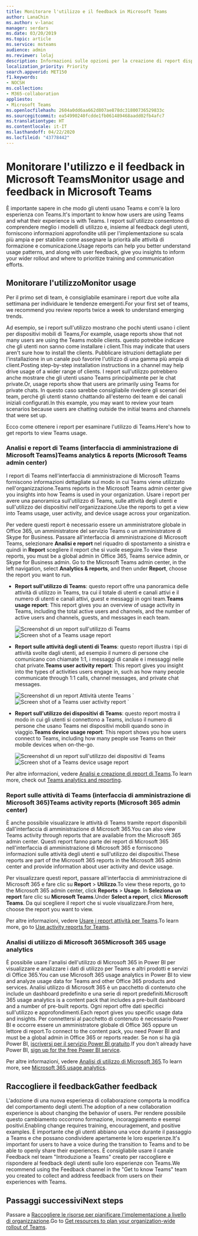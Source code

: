 ```yaml
---
title: Monitorare l'utilizzo e il feedback in Microsoft Teams
author: LanaChin
ms.author: v-lanac
manager: serdars
ms.date: 03/20/2019
ms.topic: article
ms.service: msteams
audience: admin
ms.reviewer: lolaj
description: Informazioni sulle opzioni per la creazione di report disponibili per scoprire in che modo gli utenti usano Microsoft Teams e per raccogliere feedback sulle esperienze degli utenti.
localization_priority: Priority
search.appverid: MET150
f1.keywords:
- NOCSH
ms.collection:
- M365-collaboration
appliesto:
- Microsoft Teams
ms.openlocfilehash: 2604a0dd6aa662d807ae878dc31800736529833c
ms.sourcegitcommit: ea54990240fcdde1fb061489468aadd02fb4afc7
ms.translationtype: HT
ms.contentlocale: it-IT
ms.lasthandoff: 04/22/2020
ms.locfileid: "43778442"
---
```

# <a name="monitor-usage-and-feedback-in-microsoft-teams"></a><span data-ttu-id="9dd00-103">Monitorare l'utilizzo e il feedback in Microsoft Teams</span><span class="sxs-lookup"><span data-stu-id="9dd00-103">Monitor usage and feedback in Microsoft Teams</span></span>
<span data-ttu-id="9dd00-104">È importante sapere in che modo gli utenti usano Teams e com'è la loro esperienza con Teams.</span><span class="sxs-lookup"><span data-stu-id="9dd00-104">It's important to know how users are using Teams and what their experience is with Teams.</span></span> <span data-ttu-id="9dd00-105">I report sull'utilizzo consentono di comprendere meglio i modelli di utilizzo e, insieme al feedback degli utenti, forniscono informazioni approfondite utili per l'implementazione su scala più ampia e per stabilire come assegnare la priorità alle attività di formazione e comunicazione.</span><span class="sxs-lookup"><span data-stu-id="9dd00-105">Usage reports can help you better understand usage patterns, and along with user feedback, give you insights to inform your wider rollout and where to prioritize training and communication efforts.</span></span>

## <a name="monitor-usage"></a><span data-ttu-id="9dd00-106">Monitorare l'utilizzo</span><span class="sxs-lookup"><span data-stu-id="9dd00-106">Monitor usage</span></span>
<span data-ttu-id="9dd00-107">Per il primo set di team, è consigliabile esaminare i report due volte alla settimana per individuare le tendenze emergenti.</span><span class="sxs-lookup"><span data-stu-id="9dd00-107">For your first set of teams, we recommend you review reports twice a week to understand emerging trends.</span></span> 

<span data-ttu-id="9dd00-108">Ad esempio, se i report sull'utilizzo mostrano che pochi utenti usano i client per dispositivi mobili di Teams,</span><span class="sxs-lookup"><span data-stu-id="9dd00-108">For example, usage reports show that not many users are using the Teams mobile clients.</span></span> <span data-ttu-id="9dd00-109">questo potrebbe indicare che gli utenti non sanno come installare i client.</span><span class="sxs-lookup"><span data-stu-id="9dd00-109">This may indicate that users aren't sure how to install the clients.</span></span> <span data-ttu-id="9dd00-110">Pubblicare istruzioni dettagliate per l'installazione in un canale può favorire l'utilizzo di una gamma più ampia di client.</span><span class="sxs-lookup"><span data-stu-id="9dd00-110">Posting step-by-step installation instructions in a channel may help drive usage of a wider range of clients.</span></span> <span data-ttu-id="9dd00-111">I report sull'utilizzo potrebbero anche mostrare che gli utenti usano Teams principalmente per le chat private.</span><span class="sxs-lookup"><span data-stu-id="9dd00-111">Or, usage reports show that users are primarily using Teams for private chats.</span></span> <span data-ttu-id="9dd00-112">In questo caso sarebbe consigliabile rivedere gli scenari dei team, perché gli utenti stanno chattando all'esterno dei team e dei canali iniziali configurati.</span><span class="sxs-lookup"><span data-stu-id="9dd00-112">In this example, you may want to review your team scenarios because users are chatting outside the initial teams and channels that were set up.</span></span> 

<span data-ttu-id="9dd00-113">Ecco come ottenere i report per esaminare l'utilizzo di Teams.</span><span class="sxs-lookup"><span data-stu-id="9dd00-113">Here's how to get reports to view Teams usage.</span></span> 

### <a name="teams-analytics--reports-microsoft-teams-admin-center"></a><span data-ttu-id="9dd00-114">Analisi e report di Teams (interfaccia di amministrazione di Microsoft Teams)</span><span class="sxs-lookup"><span data-stu-id="9dd00-114">Teams analytics & reports (Microsoft Teams admin center)</span></span>

<span data-ttu-id="9dd00-115">I report di Teams nell'interfaccia di amministrazione di Microsoft Teams forniscono informazioni dettagliate sul modo in cui Teams viene utilizzato nell'organizzazione.</span><span class="sxs-lookup"><span data-stu-id="9dd00-115">Teams reports in the Microsoft Teams admin center give you insights into how Teams is used in your organization.</span></span> <span data-ttu-id="9dd00-116">Usare i report per avere una panoramica sull'utilizzo di Teams, sulle attività degli utenti e sull'utilizzo dei dispositivi nell'organizzazione.</span><span class="sxs-lookup"><span data-stu-id="9dd00-116">Use the reports to get a view into Teams usage, user activity, and device usage across your organization.</span></span> 

<span data-ttu-id="9dd00-117">Per vedere questi report è necessario essere un amministratore globale in Office 365, un amministratore del servizio Teams o un amministratore di Skype for Business. Passare all'interfaccia di amministrazione di Microsoft Teams, selezionare **Analisi e report** nel riquadro di spostamento a sinistra e quindi in **Report** scegliere il report che si vuole eseguire.</span><span class="sxs-lookup"><span data-stu-id="9dd00-117">To view these reports, you must be a global admin in Office 365, Teams service admin, or Skype for Business admin. Go to the Microsoft Teams admin center, in the left navigation, select **Analytics & reports**, and then under **Report**, choose the report you want to run.</span></span>

- <span data-ttu-id="9dd00-118">**Report sull'utilizzo di Teams**: questo report offre una panoramica delle attività di utilizzo in Teams, tra cui il totale di utenti e canali attivi e il numero di utenti e canali attivi, guest e messaggi in ogni team.</span><span class="sxs-lookup"><span data-stu-id="9dd00-118">**Teams usage report**: This report gives you an overview of usage activity in Teams, including the total active users and channels, and the number of active users and channels, guests, and messages in each team.</span></span> 

    <span data-ttu-id="9dd00-119">![Screenshot di un report sull'utilizzo di Teams](media/teams-reports-teams-usage.png "Screenshot del report sull'utilizzo di Teams nell'interfaccia di amministrazione di Microsoft Teams")</span><span class="sxs-lookup"><span data-stu-id="9dd00-119">![Screen shot of a Teams usage report](media/teams-reports-teams-usage.png "Screen shot of the Teams usage report in the Microsoft Teams admin center")</span></span>     
- <span data-ttu-id="9dd00-120">**Report sulle attività degli utenti di Teams**: questo report illustra i tipi di attività svolte dagli utenti, ad esempio il numero di persone che comunicano con chiamate 1:1, i messaggi di canale e i messaggi nelle chat private.</span><span class="sxs-lookup"><span data-stu-id="9dd00-120">**Teams user activity report**: This report gives you insight into the types of activities users engage in, such as how many people communicate through 1:1 calls, channel messages, and private chat messages.</span></span> 

    <span data-ttu-id="9dd00-121">![Screenshot di un report Attività utente Teams](media/teams-reports-user-activity.png "Screenshot del report sulle attività degli utenti di Teams nell'interfaccia di amministrazione di Microsoft Teams") 
\`</span><span class="sxs-lookup"><span data-stu-id="9dd00-121">![Screen shot of a Teams user activity report](media/teams-reports-user-activity.png "Screen shot of the Teams user activity report in the Microsoft Teams admin center") 
\`</span></span>
- <span data-ttu-id="9dd00-122">**Report sull'utilizzo dei dispositivi di Teams**: questo report mostra il modo in cui gli utenti si connettono a Teams, incluso il numero di persone che usano Teams nei dispositivi mobili quando sono in viaggio.</span><span class="sxs-lookup"><span data-stu-id="9dd00-122">**Teams device usage report**: This report shows you how users connect to Teams, including how many people use Teams on their mobile devices when on-the-go.</span></span> 

    <span data-ttu-id="9dd00-123">![Screenshot di un report sull'utilizzo dei dispositivi di Teams](media/teams-reports-device-usage.png "Screenshot del report sull'uso dei dispositivi di Teams nell'interfaccia di amministrazione di Microsoft Teams")</span><span class="sxs-lookup"><span data-stu-id="9dd00-123">![Screen shot of a Teams device usage report](media/teams-reports-device-usage.png "Screen shot of the Teams device usage report in the Microsoft Teams admin center")</span></span>

<span data-ttu-id="9dd00-124">Per altre informazioni, vedere [Analisi e creazione di report di Teams](teams-analytics-and-reports/teams-reporting-reference.md).</span><span class="sxs-lookup"><span data-stu-id="9dd00-124">To learn more, check out [Teams analytics and reporting](teams-analytics-and-reports/teams-reporting-reference.md).</span></span> 

### <a name="teams-activity-reports-microsoft-365-admin-center"></a><span data-ttu-id="9dd00-125">Report sulle attività di Teams (interfaccia di amministrazione di Microsoft 365)</span><span class="sxs-lookup"><span data-stu-id="9dd00-125">Teams activity reports (Microsoft 365 admin center)</span></span>
<span data-ttu-id="9dd00-126">È anche possibile visualizzare le attività di Teams tramite report disponibili dall'interfaccia di amministrazione di Microsoft 365.</span><span class="sxs-lookup"><span data-stu-id="9dd00-126">You can also view Teams activity through reports that are available from the Microsoft 365 admin center.</span></span> <span data-ttu-id="9dd00-127">Questi report fanno parte dei report di Microsoft 365 nell'interfaccia di amministrazione di Microsoft 365 e forniscono informazioni sulle attività degli utenti e sull'utilizzo dei dispositivi.</span><span class="sxs-lookup"><span data-stu-id="9dd00-127">These reports are part of the Microsoft 365 reports in the Microsoft 365 admin center and provide information about user activity and device usage.</span></span> 

<span data-ttu-id="9dd00-128">Per visualizzare questi report, passare all'interfaccia di amministrazione di Microsoft 365 e fare clic su **Report** > **Utilizzo**.</span><span class="sxs-lookup"><span data-stu-id="9dd00-128">To view these reports, go to the Microsoft 365 admin center, click **Reports** > **Usage**.</span></span> <span data-ttu-id="9dd00-129">In **Seleziona un report** fare clic su **Microsoft Teams**.</span><span class="sxs-lookup"><span data-stu-id="9dd00-129">Under **Select a report**, click **Microsoft Teams**.</span></span> <span data-ttu-id="9dd00-130">Da qui scegliere il report che si vuole visualizzare.</span><span class="sxs-lookup"><span data-stu-id="9dd00-130">From here, choose the report you want to view.</span></span>

<span data-ttu-id="9dd00-131">Per altre informazioni, vedere [Usare i report attività per Teams](teams-activity-reports.md).</span><span class="sxs-lookup"><span data-stu-id="9dd00-131">To learn more, go to [Use activity reports for Teams](teams-activity-reports.md).</span></span>

### <a name="microsoft-365-usage-analytics"></a><span data-ttu-id="9dd00-132">Analisi di utilizzo di Microsoft 365</span><span class="sxs-lookup"><span data-stu-id="9dd00-132">Microsoft 365 usage analytics</span></span>

<span data-ttu-id="9dd00-133">È possibile usare l'analisi dell'utilizzo di Microsoft 365 in Power BI per visualizzare e analizzare i dati di utilizzo per Teams e altri prodotti e servizi di Office 365.</span><span class="sxs-lookup"><span data-stu-id="9dd00-133">You can use Microsoft 365 usage analytics in Power BI to view and analyze usage data for Teams and other Office 365 products and services.</span></span> <span data-ttu-id="9dd00-134">Analisi utilizzo di Microsoft 365 è un pacchetto di contenuto che include un dashboard predefinito e una serie di report predefiniti.</span><span class="sxs-lookup"><span data-stu-id="9dd00-134">Microsoft 365 usage analytics is a content pack that includes a pre-built dashboard and a number of pre-built reports.</span></span> <span data-ttu-id="9dd00-135">Ogni report offre dati specifici sull'utilizzo e approfondimenti.</span><span class="sxs-lookup"><span data-stu-id="9dd00-135">Each report gives you specific usage data and insights.</span></span> <span data-ttu-id="9dd00-136">Per connettersi al pacchetto di contenuto è necessario Power BI e occorre essere un amministratore globale di Office 365 oppure un lettore di report.</span><span class="sxs-lookup"><span data-stu-id="9dd00-136">To connect to the content pack, you need Power BI and must be a global admin in Office 365 or reports reader.</span></span> <span data-ttu-id="9dd00-137">Se non si ha già Power BI, [iscriversi per il servizio Power BI gratuito](https://powerbi.microsoft.com).</span><span class="sxs-lookup"><span data-stu-id="9dd00-137">If you don't already have Power BI, [sign up for the free Power BI service](https://powerbi.microsoft.com).</span></span> 

<span data-ttu-id="9dd00-138">Per altre informazioni, vedere [Analisi di utilizzo di Microsoft 365](https://support.office.com/article/Microsoft-365-usage-analytics-77ff780d-ab19-4553-adea-09cb65ad0f1f).</span><span class="sxs-lookup"><span data-stu-id="9dd00-138">To learn more, see [Microsoft 365 usage analytics](https://support.office.com/article/Microsoft-365-usage-analytics-77ff780d-ab19-4553-adea-09cb65ad0f1f).</span></span> 

## <a name="gather-feedback"></a><span data-ttu-id="9dd00-139">Raccogliere il feedback</span><span class="sxs-lookup"><span data-stu-id="9dd00-139">Gather feedback</span></span>
<span data-ttu-id="9dd00-140">L'adozione di una nuova esperienza di collaborazione comporta la modifica del comportamento degli utenti.</span><span class="sxs-lookup"><span data-stu-id="9dd00-140">The adoption of a new collaboration experience is about changing the behavior of users.</span></span> <span data-ttu-id="9dd00-141">Per rendere possibile questo cambiamento occorrono formazione, incoraggiamento e esempi positivi.</span><span class="sxs-lookup"><span data-stu-id="9dd00-141">Enabling change requires training, encouragement, and positive examples.</span></span> <span data-ttu-id="9dd00-142">È importante che gli utenti abbiano una voce durante il passaggio a Teams e che possano condividere apertamente le loro esperienze.</span><span class="sxs-lookup"><span data-stu-id="9dd00-142">It's important for users to have a voice during the transition to Teams and to be able to openly share their experiences.</span></span> <span data-ttu-id="9dd00-143">È consigliabile usare il canale Feedback nel team "Introduzione a Teams" creato per raccogliere e rispondere al feedback degli utenti sulle loro esperienze con Teams.</span><span class="sxs-lookup"><span data-stu-id="9dd00-143">We recommend using the Feedback channel in the "Get to know Teams" team you created to collect and address feedback from users on their experiences with Teams.</span></span> 

## <a name="next-steps"></a><span data-ttu-id="9dd00-144">Passaggi successivi</span><span class="sxs-lookup"><span data-stu-id="9dd00-144">Next steps</span></span>
<span data-ttu-id="9dd00-145">Passare a [Raccogliere le risorse per pianificare l'implementazione a livello di organizzazione](get-started-with-teams-resources-for-org-wide-rollout.md).</span><span class="sxs-lookup"><span data-stu-id="9dd00-145">Go to [Get resources to plan your organization-wide rollout of Teams](get-started-with-teams-resources-for-org-wide-rollout.md).</span></span>
